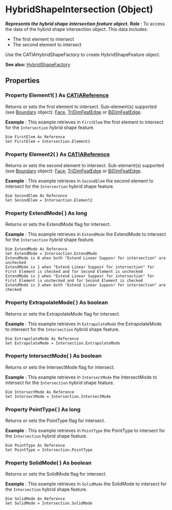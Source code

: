 # HybridShapeIntersection (Object)

**_Represents the hybrid shape intersection feature object._**
**Role** : To access the data of the hybrid shape intersection object. This data includes:

  * The first element to intersect
  * The second element to intersect

Use the CATIAHybridShapeFactory to create HybridShapeFeature object.

**See also:**      [HybridShapeFactory](../GSMInterfaces/interface_HybridShapeFactory_68680.md)

## Properties

### Property **Element1**( ) As [CATIAReference](../InfInterfaces/interface_Reference_17481.md)

Returns or sets the first element to intersect.
Sub-element(s) supported (see [Boundary](../MecModInterfaces/interface_Boundary_14542.md) object): [Face](../MecModInterfaces/interface_Face_3398.md), [TriDimFeatEdge](../MecModInterfaces/interface_TriDimFeatEdge_39030.md) or [BiDimFeatEdge](../MecModInterfaces/interface_BiDimFeatEdge_33192.md).

**Example** :      This example retrieves in `FirstElem` the first element to intersect for the `Intersection` hybrid shape feature.

```VBScript
Dim FirstElem As Reference
Set FirstElem = Intersection.Element1

```

### Property **Element2**( ) As [CATIAReference](../InfInterfaces/interface_Reference_17481.md)

Returns or sets the second element to intersect.
Sub-element(s) supported (see [Boundary](../MecModInterfaces/interface_Boundary_14542.md) object): [Face](../MecModInterfaces/interface_Face_3398.md), [TriDimFeatEdge](../MecModInterfaces/interface_TriDimFeatEdge_39030.md) or [BiDimFeatEdge](../MecModInterfaces/interface_BiDimFeatEdge_33192.md).

**Example** :      This example retrieves in `SecondElem` the second element to intersect for the `Intersection` hybrid shape feature.

```VBScript
Dim SecondElem As Reference
Set SecondElem = Intersection.Element2

```

### Property **ExtendMode**( ) As long

Returns or sets the ExtendMode flag for intersect.

**Example** :      This example retrieves in `ExtendMode` the ExtendMode to intersect for the `Intersection` hybrid shape feature.

```VBScript
Dim ExtendMode As Reference
Set ExtendMode = Intersection.ExtendMode
ExtendMode is 0 when both "Extend Linear Supposr for intersection" are unchecked
ExtendMode is 1 when "Extend Linear Supposr for intersection" for First Element is checked and for Second Element is unchecked
ExtendMode is 2 when "Extend Linear Supposr for intersection" for First Element is unchecked and for Second Element is checked
ExtendMode is 3 when both "Extend Linear Supposr for intersection" are checked

```

### Property **ExtrapolateMode**( ) As boolean

Returns or sets the ExtrapolateMode flag for intersect.

**Example** :      This example retrieves in `ExtrapolateMode` the ExtrapolateMode to intersect for the `Intersection` hybrid shape feature.

```VBScript
Dim ExtrapolateMode As Reference
Set ExtrapolateMode = Intersection.ExtrapolateMode

```

### Property **IntersectMode**( ) As boolean

Returns or sets the IntersectMode flag for intersect.

**Example** :      This example retrieves in `IntersectMode` the IntersectMode to intersect for the `Intersection` hybrid shape feature.

```VBScript
Dim IntersectMode As Reference
Set IntersectMode = Intersection.IntersectMode

```

### Property **PointType**( ) As long

Returns or sets the PointType flag for intersect.

**Example** :      This example retrieves in `PointType` the PointType to intersect for the `Intersection` hybrid shape feature.

```VBScript
Dim PointType As Reference
Set PointType = Intersection.PointType

```

### Property **SolidMode**( ) As boolean

Returns or sets the SolidMode flag for intersect.

**Example** :      This example retrieves in `SolidMode` the SolidMode to intersect for the `Intersection` hybrid shape feature.

```VBScript
Dim SolidMode As Reference
Set SolidMode = Intersection.SolidMode

```